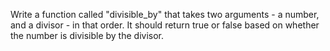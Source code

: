 Write a function called "divisible_by" that takes two arguments - a number, and a divisor - in that order.  It should return true or false based on whether the number is divisible by the divisor.